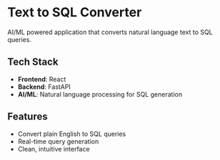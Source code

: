 # Text to SQL Converter

AI/ML powered application that converts natural language text to SQL queries.

## Tech Stack

- **Frontend**: React
- **Backend**: FastAPI
- **AI/ML**: Natural language processing for SQL generation

## Features

- Convert plain English to SQL queries
- Real-time query generation
- Clean, intuitive interface
